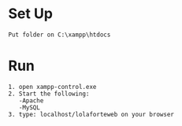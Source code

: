 # Set Up
```
Put folder on C:\xampp\htdocs
```

# Run
```
1. open xampp-control.exe
2. Start the following: 
   -Apache
   -MySQL
3. type: localhost/lolaforteweb on your browser
```
